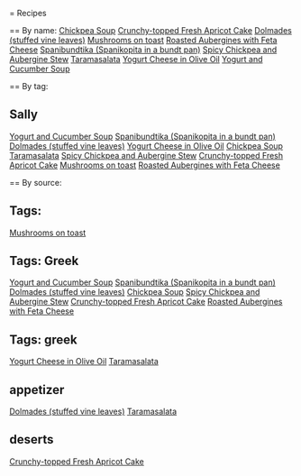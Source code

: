 
= Recipes

== By name:
[Chickpea Soup](chickpea-soup.md)
[Crunchy-topped Fresh Apricot Cake](apricot-cake.md)
[Dolmades (stuffed vine leaves)](dolmades.md)
[Mushrooms on toast](mushrooms-on-toast.md)
[Roasted Aubergines with Feta Cheese](roasted-aubergines-with-feta.md)
[Spanibundtika (Spanikopita in a bundt pan)](spanibundtika.md)
[Spicy Chickpea and Aubergine Stew](spicy-chickpea-and-aubergine-stew.md)
[Taramasalata](taramasalata.md)
[Yogurt Cheese in Olive Oil](yogurt-cheese-in-olive.oil.md)
[Yogurt and Cucumber Soup](yogurt-and-cucumber-soup.md)

== By tag:
## Sally
[Yogurt and Cucumber Soup](yogurt-and-cucumber-soup.md)
[Spanibundtika (Spanikopita in a bundt pan)](spanibundtika.md)
[Dolmades (stuffed vine leaves)](dolmades.md)
[Yogurt Cheese in Olive Oil](yogurt-cheese-in-olive.oil.md)
[Chickpea Soup](chickpea-soup.md)
[Taramasalata](taramasalata.md)
[Spicy Chickpea and Aubergine Stew](spicy-chickpea-and-aubergine-stew.md)
[Crunchy-topped Fresh Apricot Cake](apricot-cake.md)
[Mushrooms on toast](mushrooms-on-toast.md)
[Roasted Aubergines with Feta Cheese](roasted-aubergines-with-feta.md)

== By source:
## Tags:
[Mushrooms on toast](mushrooms-on-toast.md)
## Tags: Greek
[Yogurt and Cucumber Soup](yogurt-and-cucumber-soup.md)
[Spanibundtika (Spanikopita in a bundt pan)](spanibundtika.md)
[Dolmades (stuffed vine leaves)](dolmades.md)
[Chickpea Soup](chickpea-soup.md)
[Spicy Chickpea and Aubergine Stew](spicy-chickpea-and-aubergine-stew.md)
[Crunchy-topped Fresh Apricot Cake](apricot-cake.md)
[Roasted Aubergines with Feta Cheese](roasted-aubergines-with-feta.md)
## Tags: greek
[Yogurt Cheese in Olive Oil](yogurt-cheese-in-olive.oil.md)
[Taramasalata](taramasalata.md)
## appetizer
[Dolmades (stuffed vine leaves)](dolmades.md)
[Taramasalata](taramasalata.md)
## deserts
[Crunchy-topped Fresh Apricot Cake](apricot-cake.md)
